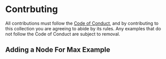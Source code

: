 # Contrbuting

All contributions must follow the [Code of Conduct](https://github.com/Cycling74/n4m-community/blob/master/CODE_OF_CONDUCT.md), and by contributing to this collection you are agreeing to abide by its rules. Any examples that do not follow the Code of Conduct are subject to removal.

## Adding a Node For Max Example


